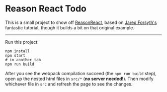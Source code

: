 # Reason React Todo

This is a small project to show off [ReasonReact](https://reasonml.github.io/reason-react/), based on [Jared Forsyth's](https://jaredforsyth.com/2017/07/05/a-reason-react-tutorial/) fantastic tutorial, though it builds a bit on that original example.

---

Run this project:

```
npm install
npm start
# in another tab
npm run build
```

After you see the webpack compilation succeed (the `npm run build` step), open up the nested html files in `src/*` (**no server needed!**). Then modify whichever file in `src` and refresh the page to see the changes.
